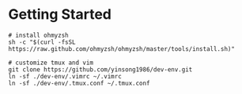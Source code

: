 # Getting Started
    
    # install ohmyzsh
    sh -c "$(curl -fsSL https://raw.github.com/ohmyzsh/ohmyzsh/master/tools/install.sh)"

    # customize tmux and vim
    git clone https://github.com/yinsong1986/dev-env.git
    ln -sf ./dev-env/.vimrc ~/.vimrc
    ln -sf ./dev-env/.tmux.conf ~/.tmux.conf
